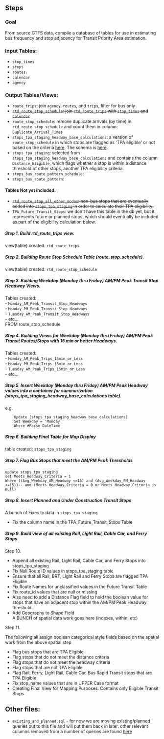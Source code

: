 ## Steps   

### Goal  

From source GTFS data, compile a database of tables for use in estimating bus frequency and stop adjacency for Transit Priority Area estimation.  

### Input Tables:  

-  `stop_times`
-  `stops`
-  `routes`
-  `calendar`
-  `agency`   

### Output Tables/Views:  

-  `route_trips`: join `agency`, `routes`, and `trips`, filter for bus only  
-  ~~`rtd_route_stop_schedule`: join `rtd_route_trips` with `stop_times` and `calendar`~~   
-  `route_stop_schedule`: remove duplicate arrivals (by time) in `rtd_route_stop_schedule` and count them in column: `Duplicate_Arrival_Times`
-  `stops_tpa_staging_headway_base_calculations`:  a version of `route_stop_schedule` in which stops are flagged as 'TPA eligible' or not based on the criteria [here](https://github.com/MetropolitanTransportationCommission/RegionalTransitDatabase/blob/c0f04b36e99a4aa702b7bd3ecfd8608c6bf4b1bf/sql/process/step_3_build_headway_am_pm_views.sql#L17-L19). The schema is [here](https://github.com/MetropolitanTransportationCommission/RegionalTransitDatabase/blob/c0f04b36e99a4aa702b7bd3ecfd8608c6bf4b1bf/sql/process/step_5_insert_weekday_am_pm_headway_into_single_table.sql#L15-L35).  
-  `stops_tpa_staging`: selected from `stops_tpa_staging_headway_base_calculations` and contains the column `Distance_Eligible`, which flags whether a stop is within a distance threshold of other stops, another TPA eligibility criteria.
-  `stops_bus_route_pattern_schedule`:   
-  `stops_bus_route_pattern`:  

#### Tables Not yet included:   

-  ~~`rtd_route_stop_all_other_modes`: non-bus stops that are eventually added into `stops_tpa_staging` in order to calculate their TPA eligibility.~~  
-  `TPA_Future_Transit_Stops`:  we don't have this table in the db yet, but it represents future or planned stops, which should eventually be included as part of the eligibility calculation below.  


             


##### Step 1. Build rtd_route_trips view.   
view(table) created: `rtd_route_trips `    
##### Step 2. Building Route Stop Schedule Table (route_stop_schedule).   
view(table) created: `rtd_route_stop_schedule `    
##### Step 3. Building Weekday (Monday thru Friday) AM/PM Peak Transit Stop Headway Views.      
Tables created:  
	-  `Monday_AM_Peak_Transit_Stop_Headways`  
	-  `Monday_PM_Peak_Transit_Stop_Headways`  
	-  `Tuesday_AM_Peak_Transit_Stop_Headways`  
	-  etc...   
	FROM            route_stop_schedule
##### Step 4. Building Views for Weekday (Monday thru Friday) AM/PM Peak Transit Routes/Stops with 15 min or better Headways.   
Tables created:  
	-  `Monday_AM_Peak_Trips_15min_or_Less`   
	-  `Monday_PM_Peak_Trips_15min_or_Less`   
	-  `Tuesday_AM_Peak_Trips_15min_or_Less`   
	-  etc...   
##### Step 5. Insert Weekday (Monday thru Friday) AM/PM Peak Headway values into a container for summarization (stops_tpa_staging_headway_base_calculations table).   
e.g.
```
	Update [stops_tpa_staging_headway_base_calculations]
	Set Weekday = 'Monday   
	Where #Parse DateTime
```
##### Step 6. Building Final Table for Map Display   
table created: `stops_tpa_staging`    
##### Step 7. Flag Bus Stops that meet the AM/PM Peak Thresholds   

```
update stops_tpa_staging
set Meets_Headway_Criteria = 1
Where ((Avg_Weekday_AM_Headway <=15) and (Avg_Weekday_PM_Headway <=15))-- and (Meets_Headway_Criteria = 0 or Meets_Headway_Criteria is null)
```

##### Step 8. Insert Planned and Under Construction Transit Stops   

A bunch of Fixes to data in `stops_tpa_staging`

-  Fix the column name in the TPA_Future_Transit_Stops Table  

##### Step 9. Build view of all existing Rail, Light Rail, Cable Car, and Ferry Stops      

Step 10.   
-  Append all existing Rail, Light Rail, Cable Car, and Ferry Stops into stops_tpa_staging     
-  Fix Null Route ID values in stops_tpa_staging table     
-  Ensure that all Rail, BRT, Light Rail and Ferry Stops are flagged TPA Eligible     
-  Fix Route Names for unclassified values in the Future Transit Table     
-  Fix route_id values that are null or missing     
-  Also need to add a Distance Flag field to hold the boolean value for stops that have an adjacent stop within the AM/PM Peak   Headway threshold.
-  Add Geography to Shape Field     
A BUNCH of spatial data work goes here (indexes, within, etc)   

Step 11. 

The following all assign boolean categorical style fields based on the spatial work from the above spatial step

-  Flag bus stops that are TPA Eligible   
-  Flag stops that do not meet the distance criteria   
-  Flag stops that do not meet the headway criteria   
-  Flag stops that are not TPA Eligible   
-  Flag Rail, Ferry, Light Rail, Cable Car, Bus Rapid Transit stops that are TPA Eligible   
-  Fix stop_name values that are in UPPER Case format   
-  Creating Final View for Mapping Purposes.  Contains only Eligible Transit Stops   

## Other files:

-  `existing_and_planned.sql` - for now we are moving existing/planned queries out to this file and will put them back in later.  other relevant columns removed from a number of queries are found [here](https://github.com/MetropolitanTransportationCommission/RegionalTransitDatabase/commit/e14a773645881c15bf1d2e0d16a2dbc4a5ac5069)  

